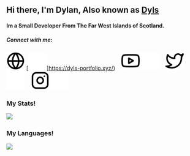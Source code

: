 ## Hi there, I'm Dylan, Also known as [Dyls](https://dyls-portfolio.xyz/)

#### Im a Small Developer From The Far West Islands of Scotland.

##### Connect with me:

[![website](./img/globe-light.svg)](https://dyls-portfolio.xyz/)
[![website](./img/globe-dark.svg)]https://dyls-portfolio.xyz/)
&nbsp;&nbsp;
[![website](./img/youtube-light.svg)](https://www.youtube.com/channel/UCb5QwkQs0uBiRV0THheP48w)
[![website](./img/youtube-dark.svg)](https://www.youtube.com/channel/UCb5QwkQs0uBiRV0THheP48w)
&nbsp;&nbsp;
[![website](./img/twitter-light.svg)](https://twitter.com/dev_dyls)
[![website](./img/twitter-dark.svg)](https://twitter.com/dev_dyls)
&nbsp;&nbsp;
[![website](./img/instagram-light.svg)](https://instagram.com/dylan_kyle_2004)
[![website](./img/instagram-dark.svg)](https://instagram.com/dylan_kyle_2004)


<h3> My Stats! </h3>
<img src="https://github-readme-stats.vercel.app/api?username=Dev-Dyls&show_icons=true&theme=radical">

<h3> My Languages! </h3>

<img src="https://github-readme-stats.vercel.app/api/top-langs/?username=Dev-Dyls&layout=compact)](https://github.com/anuraghazra/github-readme-stats">

